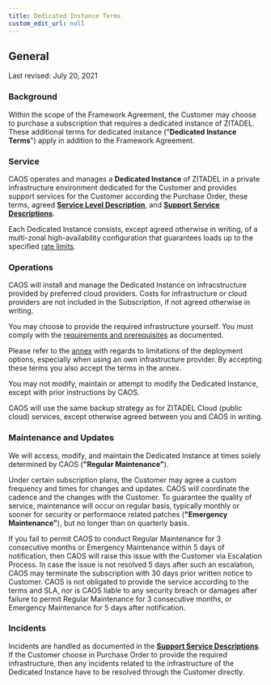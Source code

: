 ```yaml
---
title: Dedicated Instance Terms
custom_edit_url: null
--- 
```

## General

Last revised: July 20, 2021

### Background

Within the scope of the Framework Agreement, the Customer may choose to purchase a subscription that requires a dedicated instance of ZITADEL. These additional terms for dedicated instance ("**Dedicated Instance Terms**") apply in addition to the Framework Agreement.

### Service

CAOS operates and manages a **Dedicated Instance** of ZITADEL in a private infrastructure environment dedicated for the Customer and provides support services for the Customer according the Purchase Order, these terms, agreed [**Service Level Description**](service-level-description), and [**Support Service Descriptions**](support-services).

Each Dedicated Instance consists, except agreed otherwise in writing, of a multi-zonal high-availability configuration that guarantees loads up to the specified [rate limits](rate-limit-policy#what-rate-limits-do-apply).

### Operations

CAOS will install and manage the Dedicated Instance on infracstructure provided by preferred cloud providers. Costs for infrastructure or cloud providers are not included in the Subscription, if not agreed otherwise in writing.

You may choose to provide the required infrastructure yourself. You must comply with the [requirements and prerequisites](https://docs.zitadel.ch/docs/guides/installation/managed-dedicated-instance) as documented.

Please refer to the [annex](dedicated-instance-annex) with regards to limitations of the deployment options, especially when using an own infrastructure provider. By accepting these terms you also accept the terms in the annex.

You may not modify, maintain or attempt to modify the Dedicated Instance, except with prior instructions by CAOS.

CAOS will use the same backup strategy as for ZITADEL Cloud (public cloud) services, except otherwise agreed between you and CAOS in writing.

### Maintenance and Updates

We will access, modify, and maintain the Dedicated Instance at times solely determined by CAOS (**"Regular Maintenance"**).

Under certain subscription plans, the Customer may agree a custom frequency and times for changes and updates. CAOS will coordinate the cadence and the changes with the Customer. To guarantee the quality of service, maintenance will occur on regular basis, typically monthly or sooner for security or performance related patches (**"Emergency Maintenance"**), but no longer than on quarterly basis.

If you fail to permit CAOS to conduct Regular Maintenance for 3 consecutive months or Emergency Maintenance within 5 days of notification, then CAOS will raise this issue with the Customer via Escalation Process. In case the issue is not resolved 5 days after such an escalation, CAOS may terminate the subscription with 30 days prior written notice to Customer. CAOS is not obligated to provide the service according to the terms and SLA, nor is CAOS liable to any security breach or damages after failure to permit Regular Maintenance for 3 consecutive months, or Emergency Maintenance for 5 days after notification.

### Incidents

Incidents are handled as documented in the [**Support Service Descriptions**](support-services). If the Customer choose in Purchase Order to provide the required infrastructure, then any incidents related to the infrastructure of the Dedicated Instance have to be resolved through the Customer directly.
